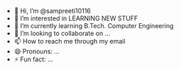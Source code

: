 - 👋 Hi, I’m @sampreeti10116
- 👀 I’m interested in LEARNING NEW STUFF
- 🌱 I’m currently learning B.Tech. Computer Engineering
- 💞️ I’m looking to collaborate on ...
- 📫 How to reach me through my email
- 😄 Pronouns: ...
- ⚡ Fun fact: ...

<!---
sampreeti10116/sampreeti10116 is a ✨ special ✨ repository because its `README.md` (this file) appears on your GitHub profile.
You can click the Preview link to take a look at your changes.
--->
